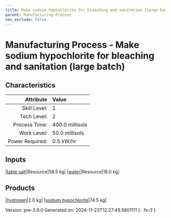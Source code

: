 ```yaml
---
title: Make sodium hypochlorite for bleaching and sanitation (large batch)
parent: Manufacturing Process
nav_exclude: false
---
```

# Manufacturing Process - Make sodium hypochlorite for bleaching and sanitation (large batch)


## Characteristics

| Attribute      | Value |
|--------:|:------|
|Skill Level:|1|
|Tech Level:|2|
|Process Time:|400.0 millisols|
|Work Level:|50.0 millisols|
|Power Required:|0.5 kW/hr|

## Inputs

|[table salt](../resource/table-salt.html)|Resource|58.5 kg|
|[water](../resource/water.html)|Resource|18.0 kg|

## Products

|[hydrogen](../resource/hydrogen.html)|2.0 kg|
|[sodium hypochlorite](../resource/sodium-hypochlorite.html)|74.5 kg|


Version: pre-3.9.0 Generated on: 2024-11-23T12:27:49.5801111
{: .fs-3 }

